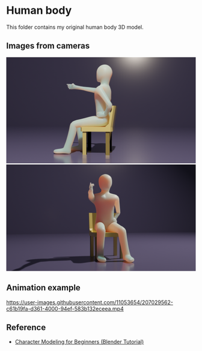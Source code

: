 # Human body

This folder contains my original human body 3D model.

## Images from cameras

<img src="./human-body-Cycles/Camera1.png" width=800>

<img src="./human-body-Cycles/Camera2.png" width=800>

## Animation example

https://user-images.githubusercontent.com/11053654/207029562-c61b19fa-d361-4000-94ef-583b132eceea.mp4

## Reference

- [Character Modeling for Beginners (Blender Tutorial)](https://youtu.be/IhIGVO4fqLg)
